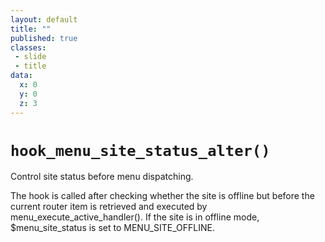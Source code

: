 ```yaml
---
layout: default
title: ""
published: true
classes:
 - slide
 - title
data:
  x: 0
  y: 0
  z: 3
---
```


<h1><code>hook_menu_site_status_alter()</code></h1>

Control site status before menu dispatching.

The hook is called after checking whether the site is offline but before the
current router item is retrieved and executed by menu\_execute\_active\_handler().
If the site is in offline mode, $menu\_site\_status is set to MENU\_SITE\_OFFLINE.
